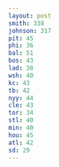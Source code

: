 ```yaml
---
layout: post
smith: 338
johnson: 317
pit: 45
phi: 36
bal: 51
bos: 43
lad: 38
wsh: 40
kc: 43
tb: 42
nyy: 44
cle: 43
tor: 34
stl: 40
min: 40
hou: 45
atl: 42
sd: 29
---
```

